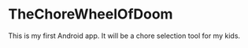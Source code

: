 # TheChoreWheelOfDoom
This is my first Android app.  It will be a chore selection tool for my kids. 
